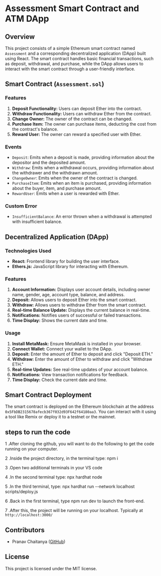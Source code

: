 # Assessment Smart Contract and ATM DApp

## Overview

This project consists of a simple Ethereum smart contract named `Assessment` and a corresponding decentralized application (DApp) built using React. The smart contract handles basic financial transactions, such as deposit, withdrawal, and purchase, while the DApp allows users to interact with the smart contract through a user-friendly interface.

## Smart Contract (`Assessment.sol`)

### Features

1. **Deposit Functionality:** Users can deposit Ether into the contract.
2. **Withdraw Functionality:** Users can withdraw Ether from the contract.
3. **Change Owner:** The owner of the contract can be changed.
4. **Purchase Item:** The owner can purchase items, deducting the cost from the contract's balance.
5. **Reward User:** The owner can reward a specified user with Ether.

### Events

- `Deposit`: Emits when a deposit is made, providing information about the depositor and the deposited amount.
- `Withdraw`: Emits when a withdrawal occurs, providing information about the withdrawer and the withdrawn amount.
- `ChangeOwner`: Emits when the owner of the contract is changed.
- `PurchaseItem`: Emits when an item is purchased, providing information about the buyer, item, and purchase amount.
- `RewardUser`: Emits when a user is rewarded with Ether.

### Custom Error

- `InsufficientBalance`: An error thrown when a withdrawal is attempted with insufficient balance.

## Decentralized Application (DApp)

### Technologies Used

- **React:** Frontend library for building the user interface.
- **Ethers.js:** JavaScript library for interacting with Ethereum.

### Features

1. **Account Information:** Displays user account details, including owner name, gender, age, account type, balance, and address.
2. **Deposit:** Allows users to deposit Ether into the smart contract.
3. **Withdraw:** Allows users to withdraw Ether from the smart contract.
4. **Real-time Balance Update:** Displays the current balance in real-time.
5. **Notifications:** Notifies users of successful or failed transactions.
6. **Time Display:** Shows the current date and time.

### Usage

1. **Install MetaMask:** Ensure MetaMask is installed in your browser.
2. **Connect Wallet:** Connect your wallet to the DApp.
3. **Deposit:** Enter the amount of Ether to deposit and click "Deposit ETH."
4. **Withdraw:** Enter the amount of Ether to withdraw and click "Withdraw ETH."
5. **Real-time Updates:** See real-time updates of your account balance.
6. **Notifications:** View transaction notifications for feedback.
7. **Time Display:** Check the current date and time.

## Smart Contract Deployment

The smart contract is deployed on the Ethereum blockchain at the address `0x5FbDB2315678afecb367f032d93F642f64180aa3`. You can interact with it using a tool like Remix or deploy it to a testnet or the mainnet.

## steps to run the code 

1 .After cloning the github, you will want to do the following to get the code running on your computer.

2 .Inside the project directory, in the terminal type: npm i

3 .Open two additional terminals in your VS code

4 .In the second terminal type: npx hardhat node

5 .In the third terminal, type: npx hardhat run --network localhost scripts/deploy.js

6 .Back in the first terminal, type npm run dev to launch the front-end.

7 .After this, the project will be running on your localhost. Typically at `http://localhost:3000/`


## Contributors

- Pranav Chaitanya ([GitHub](https://github.com/pranavchaitanya))

## License

This project is licensed under the MIT license.
